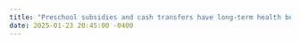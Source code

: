 ```yaml
---
title: "Preschool subsidies and cash transfers have long-term health benefits for children on <a href="https://voxdev.org/topic/health/preschool-subsidies-and-cash-transfers-have-long-term-health-benefits-children">VoxDev</a>"
date: 2025-01-23 20:45:00 -0400 
---
```

